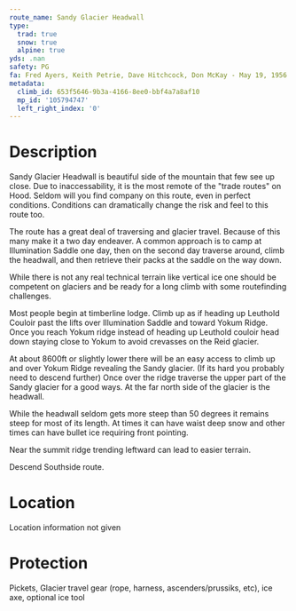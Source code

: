 ```yaml
---
route_name: Sandy Glacier Headwall
type:
  trad: true
  snow: true
  alpine: true
yds: .nan
safety: PG
fa: Fred Ayers, Keith Petrie, Dave Hitchcock, Don McKay - May 19, 1956
metadata:
  climb_id: 653f5646-9b3a-4166-8ee0-bbf4a7a8af10
  mp_id: '105794747'
  left_right_index: '0'
---
```

# Description
Sandy Glacier Headwall is beautiful side of the mountain that few see up close.  Due to inaccessability, it is the most remote of the "trade routes" on Hood.  Seldom will you find company on this route, even in perfect conditions.  Conditions can dramatically change the risk and feel to this route too.

The route has a great deal of traversing and glacier travel.  Because of this many make it a two day endeaver.  A common approach is to camp at Illumination Saddle one day, then on the second day traverse around, climb the headwall, and then retrieve their packs at the saddle on the way down.

While there is not any real technical terrain like vertical ice one should be competent on glaciers and be ready for a long climb with some routefinding challenges.

Most people begin at timberline lodge.  Climb up as if heading up Leuthold Couloir past the lifts over Illumination Saddle and toward Yokum Ridge.  Once you reach Yokum ridge instead of heading up Leuthold couloir head down staying close to Yokum to avoid crevasses on the Reid glacier.

At about 8600ft or slightly lower there will be an easy access to climb up and over Yokum Ridge revealing the Sandy glacier.  (If its hard you probably need to descend further)  Once over the ridge traverse the upper part of the Sandy glacier for a good ways.  At the far north side of the glacier is the headwall.

While the headwall seldom gets more steep than 50 degrees it remains steep for most of its length.  At times it can have waist deep snow and other times can have bullet ice requiring front pointing.

Near the summit ridge trending leftward can lead to easier terrain.

Descend Southside route.

# Location
Location information not given

# Protection
Pickets, Glacier travel gear (rope, harness, ascenders/prussiks, etc), ice axe, optional ice tool
